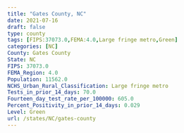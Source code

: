 ```yaml
---
title: "Gates County, NC"
date: 2021-07-16
draft: false
type: county
tags: [FIPS:37073.0,FEMA:4.0,Large fringe metro,Green]
categories: [NC]
County: Gates County
State: NC
FIPS: 37073.0
FEMA_Region: 4.0
Population: 11562.0
NCHS_Urban_Rural_Classification: Large fringe metro
Tests_in_prior_14_days: 70.0
Fourteen_day_test_rate_per_100000: 605.0
Percent_Positivity_in_prior_14_days: 0.029
Level: Green
url: /states/NC/gates-county
---
```



